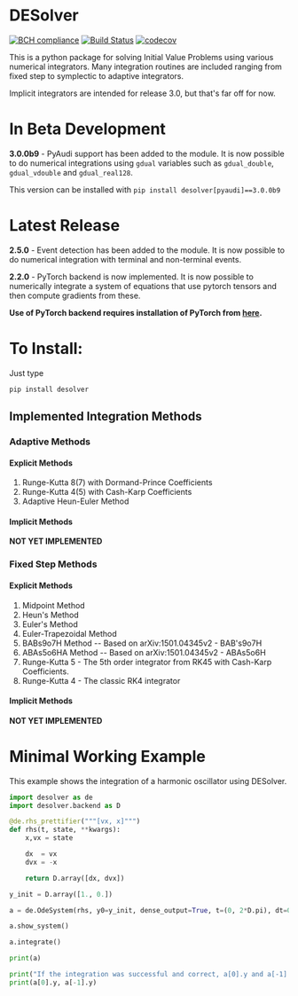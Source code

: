 # DESolver
[![BCH compliance](https://bettercodehub.com/edge/badge/Microno95/desolver?branch=master)](https://bettercodehub.com/)
[![Build Status](https://travis-ci.com/Microno95/desolver.svg?branch=master)](https://travis-ci.com/Microno95/desolver)
[![codecov](https://codecov.io/gh/Microno95/desolver/branch/master/graph/badge.svg)](https://codecov.io/gh/Microno95/desolver)

This is a python package for solving Initial Value Problems using various numerical integrators.
Many integration routines are included ranging from fixed step to symplectic to adaptive integrators.

Implicit integrators are intended for release 3.0, but that's far off for now.

# In Beta Development
**3.0.0b9** - PyAudi support has been added to the module. It is now possible to do numerical integrations using `gdual` variables such as `gdual_double`, `gdual_vdouble` and `gdual_real128`.
 
This version can be installed with `pip install desolver[pyaudi]==3.0.0b9`

# Latest Release
**2.5.0** - Event detection has been added to the module. It is now possible to do numerical integration with terminal and non-terminal events.
 
**2.2.0** - PyTorch backend is now implemented. It is now possible to numerically integrate a system of equations that use pytorch tensors and then compute gradients from these.
 
**Use of PyTorch backend requires installation of PyTorch from [here](https://pytorch.org/get-started/locally/).**

# To Install:
Just type

`pip install desolver`

## Implemented Integration Methods
### Adaptive Methods
#### Explicit Methods
1. Runge-Kutta 8(7) with Dormand-Prince Coefficients
2. Runge-Kutta 4(5) with Cash-Karp Coefficients
3. Adaptive Heun-Euler Method
#### Implicit Methods
**NOT YET IMPLEMENTED**
### Fixed Step Methods
#### Explicit Methods
1. Midpoint Method
2. Heun's Method
3. Euler's Method
4. Euler-Trapezoidal Method
5. BABs9o7H Method  -- Based on arXiv:1501.04345v2 - BAB's9o7H
6. ABAs5o6HA Method -- Based on arXiv:1501.04345v2 - ABAs5o6H
7. Runge-Kutta 5 - The 5th order integrator from RK45 with Cash-Karp Coefficients.
8. Runge-Kutta 4 - The classic RK4 integrator
#### Implicit Methods
**NOT YET IMPLEMENTED**


# Minimal Working Example

This example shows the integration of a harmonic oscillator using DESolver.

``` python
import desolver as de
import desolver.backend as D

@de.rhs_prettifier("""[vx, x]""")
def rhs(t, state, **kwargs):
    x,vx = state

    dx  = vx
    dvx = -x

    return D.array([dx, dvx])

y_init = D.array([1., 0.])

a = de.OdeSystem(rhs, y0=y_init, dense_output=True, t=(0, 2*D.pi), dt=0.01, rtol=1e-6, atol=1e-9)

a.show_system()

a.integrate()

print(a)

print("If the integration was successful and correct, a[0].y and a[-1].y should be near identical.")
print(a[0].y, a[-1].y)
```
